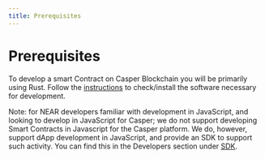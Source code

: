 ```yaml
---
title: Prerequisites
---
```


# Prerequisites

To develop a smart Contract on Casper Blockchain you will be primarily using Rust. Follow the [instructions](../../../developers/prerequisites.md) to check/install the software necessary for development.

Note: for NEAR developers familiar with development in JavaScript, and looking to develop in JavaScript for Casper; we do not support developing Smart Contracts in Javascript for the Casper platform. We do, however, support dApp development in JavaScript, and provide an SDK to support such activity. You can find this in the Developers section under [SDK](../../../developers/dapps/sdk/index.md).
